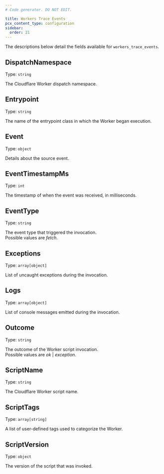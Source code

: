 ```yaml
---
# Code generator. DO NOT EDIT.

title: Workers Trace Events
pcx_content_type: configuration
sidebar:
  order: 21
---
```


The descriptions below detail the fields available for `workers_trace_events`.

## DispatchNamespace

Type: `string`

The Cloudflare Worker dispatch namespace.

## Entrypoint

Type: `string`

The name of the entrypoint class in which the Worker began execution.

## Event

Type: `object`

Details about the source event.

## EventTimestampMs

Type: `int`

The timestamp of when the event was received, in milliseconds.

## EventType

Type: `string`

The event type that triggered the invocation. <br />Possible values are <em>fetch</em>.

## Exceptions

Type: `array[object]`

List of uncaught exceptions during the invocation.

## Logs

Type: `array[object]`

List of console messages emitted during the invocation.

## Outcome

Type: `string`

The outcome of the Worker script invocation. <br />Possible values are <em>ok</em> \| <em>exception</em>.

## ScriptName

Type: `string`

The Cloudflare Worker script name.

## ScriptTags

Type: `array[string]`

A list of user-defined tags used to categorize the Worker.

## ScriptVersion

Type: `object`

The version of the script that was invoked.
